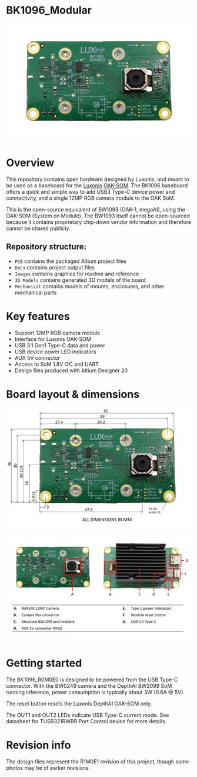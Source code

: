 # BK1096_Modular

![](../BK1096_OAK-1_Modular/Images/BK1096_R0M0E0_front.jpg)

# Overview

This repository contains open hardware designed by Luxonis, and meant to be used as a baseboard for the [Luxonis](https://www.luxonis.com/depthai) [OAK-SOM](https://docs.luxonis.com/projects/hardware/en/latest/pages/BW1099.html). The BK1096 baseboard offers a quick and simple way to add USB3 Type-C device power and connectivity, and a single 12MP RGB camera module to the OAK SoM.

This is the open-source equivalent of BW1093 (OAK-1, megaAI), using the OAK-SOM (System on Module).  The BW1093 itself cannot be open-sourced because it contains  proprietary chip-down vendor information and therefore cannot be shared publicly.

## Repository structure:
* `PCB` contains the packaged Altium project files
* `Docs` contains project output files
* `Images` contains graphics for readme and reference
* `3D Models` contains generated 3D models of the board
* `Mechanical` contains models of mounts, enclosures, and other mechanical parts

# Key features
* Support 12MP RGB camera module
* Interface for Luxonis OAK-SOM
* USB 3.1 Gen1 Type-C data and power
* USB device power LED indicators
* AUX 5V connector
* Access to SoM 1.8V I2C and UART
* Design files produced with Altium Designer 20


# Board layout & dimensions

![](../BK1096_OAK-1_Modular/Images/BK1096_R0M0E0_dims.jpg)

![](../BK1096_OAK-1_Modular/Images/BK1096_R0M0E0_cs_annotation.jpg)

# Getting started
The BK1096_R0M0E0 is designed to be powered from the USB Type-C connector. With the BW0249 camera and the DepthAI BW2099 SoM running inference, power consumption is typically about 3W (0.6A @ 5V).

The reset button resets the Luxonis DepthAI OAK-SOM only.

The OUT1 and OUT2 LEDs indicate USB Type-C current mode. See datasheet for TUSB321RWBR Port Control device for more details. 



# Revision info
The design files represent the R1M0E1 revision of this project, though some photos may be of earlier revisions. 

